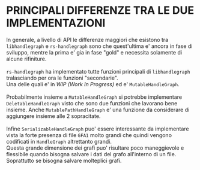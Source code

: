 # PRINCIPALI DIFFERENZE TRA LE DUE IMPLEMENTAZIONI
In generale, a livello di API le differenze maggiori che esistono tra ```libhandlegraph``` e ```rs-handlegraph``` sono 
che quest'ultima e' ancora in fase di sviluppo, mentre la prima e' gia in fase "gold" e necessita solamente di alcune
rifiniture.\
\
```rs-handlegraph``` ha implementato tutte funzioni principali di ```libhandlegraph``` tralasciando per ora le funzioni
"secondarie".\
Una delle quali e' in *WIP (Work In Progress)* ed e' ```MutableHandleGraph```. \
\
Probabilmente insieme a  ```MutableHandleGraph``` si potrebbe implementare ```DeletableHandleGraph``` visto che sono 
due funzioni che lavorano bene insieme.
Anche ```MutablePathHandleGraph``` e' una funzione da considerare di aggiungere insieme alle 2 sopracitate.\
\
Infine ```SerializableHandleGraph``` puo' essere interessante da implementare vista la forte presenza di file ```GFA1```
molto grandi che quindi vengono codificati in ```HandleGraph``` altrettanto grandi.\
Questa grande dimensione dei grafi puo' risultare poco maneggievole e flessibile quando bisogna salvare i dati del 
grafo all'interno di un file. Soprattutto se bisogna salvare molteplici grafi.